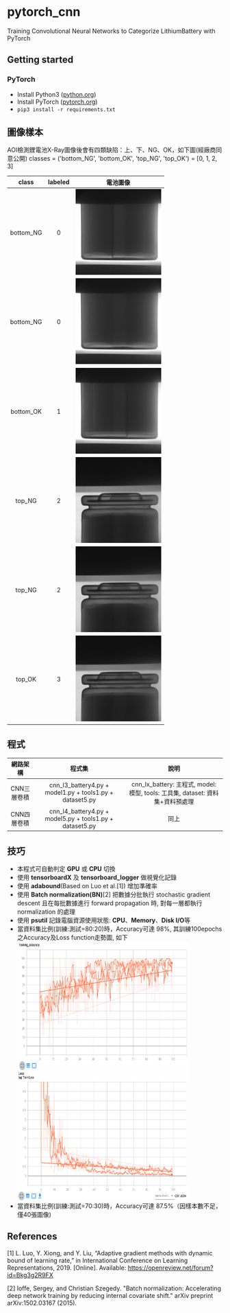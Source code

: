 # pytorch_cnn
Training Convolutional Neural Networks to Categorize LithiumBattery with PyTorch

## Getting started

### PyTorch
- Install Python3 ([python.org](https://www.python.org/downloads))
- Install PyTorch ([pytorch.org](https://pytorch.org))
- `pip3 install -r requirements.txt`

## 圖像樣本
AOI檢測鋰電池X-Ray圖像後會有四類缺陷：上、下、NG、OK，如下圖(經廠商同意公開)
classes = ('bottom_NG', 'bottom_OK', 'top_NG', 'top_OK') = [0, 1, 2, 3]

class | labeled | 電池圖像 |
:----------: | :----------: | :----------: |
bottom_NG| 0 | <img alt="bottom_NG-0" src="https://github.com/dvsseed/pytorch_cnn/blob/master/bottom_NG_0.bmp" width="200" height="200">|
bottom_NG| 0 |<img alt="bottom_NG-1" src="https://github.com/dvsseed/pytorch_cnn/blob/master/bottom_NG_1.bmp" width="200" height="200">|
bottom_OK| 1 |<img alt="bottom_OK-0" src="https://github.com/dvsseed/pytorch_cnn/blob/master/bottom_OK_0.bmp" width="200" height="200">|
top_NG| 2 |<img alt="top_NG-0" src="https://github.com/dvsseed/pytorch_cnn/blob/master/top_NG_0.bmp" width="200" height="200">|
top_NG| 2 |<img alt="top_NG-1" src="https://github.com/dvsseed/pytorch_cnn/blob/master/top_NG_1.bmp" width="200" height="200">|
top_OK| 3 |<img alt="top_OK-0" src="https://github.com/dvsseed/pytorch_cnn/blob/master/top_OK_0.bmp" width="200" height="200">|

## 程式
網路架構 | 程式集 | 說明 |
:----------: | :----------: | :----------: |
CNN三層卷積 | cnn_l3_battery4.py + model1.py + tools1.py + dataset5.py | cnn_lx_battery: 主程式, model: 模型, tools: 工具集, dataset: 資料集+資料預處理 |
CNN四層卷積 | cnn_l4_battery4.py + model5.py + tools1.py + dataset5.py | 同上 |


## 技巧
* 本程式可自動判定 **GPU** 或 **CPU** 切換
* 使用 **tensorboardX** 及 **tensorboard_logger** 做視覺化記錄
* 使用 **adabound**(Based on Luo et al.[1]) 增加準確率
* 使用 **Batch normalization(BN)**[2] 把數據分批執行 stochastic gradient descent 且在每批數據進行 forward propagation 時, 對每一層都執行 normalization 的處理
* 使用 **psutil** 記錄電腦資源使用狀態: **CPU**、**Memory**、**Disk I/O**等
* 當資料集比例(訓練:測試=80:20)時，Accuracy可達 98%, 其訓練100epochs之Accuracy及Loss function走勢圖, 如下
<img alt="training_accuracy" src="https://github.com/dvsseed/pytorch_cnn/blob/master/training_accuracy1.png" width="400" height="300"><img alt="training_loss" src="https://github.com/dvsseed/pytorch_cnn/blob/master/training_loss1.png" width="400" height="300">
* 當資料集比例(訓練:測試=70:30)時，Accuracy可達 87.5%（因樣本數不足，僅40張圖像)

## References
[1] L. Luo, Y. Xiong, and Y. Liu, “Adaptive gradient methods with dynamic bound of learning rate,” in International Conference on Learning Representations, 2019. [Online]. Available: https://openreview.net/forum?id=Bkg3g2R9FX

[2] Ioffe, Sergey, and Christian Szegedy. "Batch normalization: Accelerating deep network training by reducing internal covariate shift." arXiv preprint arXiv:1502.03167 (2015).
